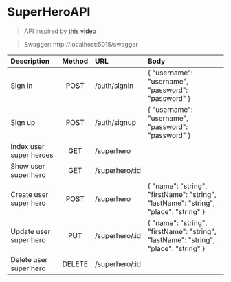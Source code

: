 # SuperHeroAPI

> API inspired by [this video](https://youtu.be/8pH5Lv4d5-g)

> Swagger: http://localhost:5015/swagger

| Description                | Method | URL                                       | Body                                                                            |
|:---------------------------|:------:|:-------------------|:-------------------------------------------------------------------------------------------------------|
| Sign in                    |  POST  | /auth/signin       | { "username": "username", "password": "password" }                                                     |
| Sign up                    |  POST  | /auth/signup       | { "username": "username", "password": "password" }                                                     |
| Index user super heroes    |  GET   | /superhero         |                                                                                                        |
| Show user super hero       |  GET   | /superhero/:id     |                                                                                                        |
| Create user super hero     |  POST  | /superhero         | { "name": "string", "firstName": "string", "lastName": "string", "place": "string" }                   |
| Update user super hero     |  PUT   | /superhero/:id     | { "name": "string", "firstName": "string", "lastName": "string", "place": "string" }                   |
| Delete user super hero     | DELETE | /superhero/:id     |                                                                                                        |